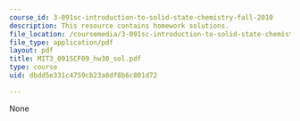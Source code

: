 ```yaml
---
course_id: 3-091sc-introduction-to-solid-state-chemistry-fall-2010
description: This resource contains homework solutions.
file_location: /coursemedia/3-091sc-introduction-to-solid-state-chemistry-fall-2010/dbdd5e331c4759cb23a8df8b6c801d72_MIT3_091SCF09_hw30_sol.pdf
file_type: application/pdf
layout: pdf
title: MIT3_091SCF09_hw30_sol.pdf
type: course
uid: dbdd5e331c4759cb23a8df8b6c801d72

---
```

None